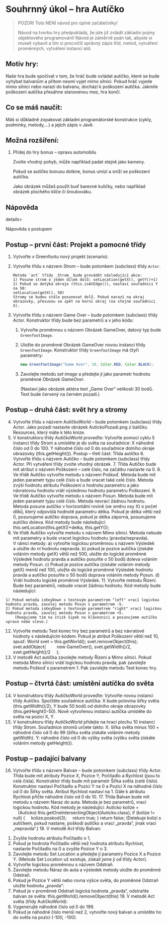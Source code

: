 # Souhrnný úkol – hra Autíčko

> POZOR! Toto NENÍ návod pro úplné začátečníky!
>
> Návod na tvorbu hry předpokládá, že jste již zvládli základní pojmy objektového programování! Návod je záměrně psán tak, abyste si museli vybavit a tím si procvičili správný zápis tříd, metod, vytváření proměnných, vytváření instancí atd.

## Motiv hry:

Naše hra bude spočívat v tom, že hráč bude ovládat autíčko, které se bude vyhýbat balvanům a přitom nesmí vyjet mimo silnici. Pokud hráč vyjede mimo silnici nebo narazí do balvanu, dochází k poškození autíčka. Jakmile poškození autíčka přesáhne stanovenou mez, hra končí.

## Co se máš naučit:

Máš si důkladně zopakovat základní programátorské konstrukce (cykly, podmínky, metody,…) a jejich zápis v Javě. 

## Možná rozšíření:
 1. Přidej do hry bonus – opravu automobilu

    Zvolte vhodný pohyb, může například padat stejně jako kameny.

    Pokud se autíčko bonusu dotkne, bonus umizí a&nbsp;sníží se poškození autíčka. 
    
    Jako obrázek můžeš použít buď barevné kuličky, nebo například obrázek plochého klíče či šroubováku.

## Nápověda

details><summary>Nápověda s postupem</summary>

## Postup – první část: Projekt a pomocné třídy

 1. Vytvořte v Greenfootu nový projekt (scenario).

 2. Vytvořte třídu s názvem _Strom_ – bude potomkem (_subclass_) třídy `Actor`.

        Metoda `act` třídy _Strom_ bude provádět následující akce:
        1) Posune strom o jeden dílek dolů: setLocation(getX(), getY()+1)
        2) Pokud se dotýká okraje (this.isAtEdge()), nastaví souřadnici Y na 50:
        setLocation(getX(), 50)
        Stromy se budou stále posunovat dolů. Pokud narazí na okraj obrazovky, přesunou se zpět na horní okraj (na stejné souřadnici X).
  3. Vytvořte třídu s názvem Game Over – bude potomkem (subclass) třídy Actor.
        Konstruktor třídy bude bez parametrů a v jeho kódu:

        1) Vytvořte proměnnou s názvem Obrázek GameOver, datový typ bude `GreenfootImage`.

        2) Uložte do proměnné Obrázek GameOver novou instanci třídy `GreenfootImage`. Konstruktor třídy `GreenfootImage` má čtyři parametry: 

            ```java
            new GreenfootImage("Game Over", 30, Color.RED, Color.BLACK);
            ```
        
        3) Zavolejte metodu _set image_ a předejte jí jako parametr hodnotu proměnné _Obrázek GameOver_.

            (Nastaví jako obrázek aktéra text „Game Over“ velikosti 30 bodů. Text bude červený na černém pozadí.)

## Postup – druhá část: svět hry a stromy
 4. Vytvořte třídu s názvem AutíčkoWorld – bude potomkem (subclass) třídy Actor. Jako pozadí nastavte obrázek AutickoPozadi.png z balíčku Resources, který máte k této knize.
 5. V konstruktoru třídy AutíčkoWorld proveďte:
Vytvořte pomocí cyklu 5 instancí třídy Strom a umístěte je do světa na souřadnice:
X náhodné číslo od 0 do 100.
Y náhodné číslo od 0 do souřadnice dolního okraje obrazovky (this.getHeight()).
Postup – třetí část: Třída autíčko
    6. Vytvořte třídu s názvem Autíčko – bude potomkem (subclass) třídy Actor.
Při vytváření třídy zvolte vhodný obrázek.
    7. Třída Autíčko bude mít atribut s názvem Poškození – celé číslo, na začátku nastavte na 0.
    8. Ve třídě Autíčko vytvořte metodu s názvem Poškoď. Metoda bude mít jeden parametr typu celé číslo a bude vracet také celé číslo. Metoda zvýší hodnotu atributu Poškození o hodnotu parametru a jako návratovou hodnotu vrátí výslednou hodnotu parametru Poškození.
    9. Ve třídě Autíčko vytvořte metodu s názvem Posun. Metoda bude mít jeden parametr typu celé číslo. Metoda nevrací žádnou hodnotu.
Metoda posune autíčko v horizontální rovině (ve směru osy X) o počet dílků, který odpovídá hodnotě parametru délka. Pokud je délka větší než 0, posunujeme autíčko doprava, pokud je délka záporná, posunujeme autíčko doleva.
Kód metody bude následující:
this.setLocation(this.getX()+delka, this.getY());
 10. Ve třídě Autíčko vytvořte metodu s názvem Mimo silnici. Metoda nebude mít parametry a bude vracet logickou hodnotu (pravda/nepravda).
    V rámci metody:
    a) vytvořte logickou proměnnou s názvem Výsledek a uložte do ní hodnotu nepravda.
    b) pokud je pozice autíčka (získáte voláním metody getX) větší než 500, uložte do logické proměnné Výsledek hodnotu pravda a autíčko posuňte o 50 bodů doleva voláním metody Posun.
    c) Pokud je pozice autíčka (získáte voláním metody getX) menší než 100, uložte do logické proměnné Výsledek hodnotu pravda a autíčko posuňte o 50 bodů doprava voláním metody Posun.
    d) Vrátí hodnotu logické proměnné Výsledek.
    11. Vytvořte metodu Řízení. Bude bez parametrů, nebude vracet žádnou hodnotu. Kód metody bude následující:

    1) Pokud metoda isKeyDown s textovým parametrem "left" vrací logickou hodnotu pravda, zavolej metodu Posun s parametrem -5.
    2) Pokud metoda isKeyDown s textovým parametrem "right" vrací logickou hodnotu pravda, zavolej metodu Posun s parametrem +5.
        (Reagujeme tím na stisk šipek na klávesnici a posunujeme autíčko vpravo nebo vlevo.)

 12. Vytvořte metodu Test konec hry bez parametrů a bez návratové hodnoty s následujícím kódem:
    Pokud je atribut Poškození větší než 10, spusť:
    World svet = this.getWorld();
    svet.removeObject(this);
    svet.addObject(
            new GameOver(), svet.getWidth()/2, svet.getHeight()/2
        );
 13. V metodě Act autíčka zavolejte metody Řízení a Mimo silnici. Pokud metoda Mimo silnici vrátí logickou hodnotu pravda, pak zavolejte metodu Poškoď s parametrem 1.
    Pak zavolejte metodu Test konec hry.

## Postup – čtvrtá část: umístění autíčka do světa
 14. V konstruktoru třídy AutíčkoWorld proveďte:
    Vytvořte novou instanci třídy Autíčko.
    Spočtěte souřadnice autíčka: X bude polovina šířky světa (this.getWidth()/2), Y bude 50 bodů od dolního okraje obrazovky (this.getHeight()-50).
    Nově vytvořenou instanci autíčka umístěte do světa na pozici X, Y.
 15. V konstruktoru třídy AutíčkoWorld přidejte na hrací plochu 10 instancí třídy Strom. Souřadnice stromů určete takto:
    X: šířka světa minus 100 + náhodné číslo od 0 do 99 (šířku světa získáte voláním metody getWidth).
    Y: náhodné číslo od 0 do výšky světa (výšku světa získáte voláním metody getHeight()).

## Postup – padající balvany
 16. Vytvořte třídu s názvem Balvan – bude potomkem (subclass) třídy Actor.
Třída bude mít atributy Pozice X, Pozice Y, Počítadlo a Rychlost (jsou to celá čísla).
Konstruktor třídy bude mít parametr Šířka světa (celé číslo). Konstruktor nastaví Počítadlo a Pozici Y na 0 a Pozici X na náhodné číslo od 0 do Šířky světa. Atribut Rychlost nastaví na 1. Dále k atributu Rychlost přičte náhodné číslo od 0 do 10.
    17. Třída Balvan bude mít metodu s názvem Naraz do auta. Metoda je bez parametrů, vrací logickou hodnotu. Kód metody je následující:
Auticko kolize = 
    (Auticko) this.getOneIntersectingObject(Auticko.class);
if (kolize != null) 
{
    kolize.poskod(3);
    return true;
}
return false;
(Detekuje kolizi s autíčkem, pokud nastane, poškodí autíčko a vrací „pravda“, jinak vrací „nepravda“.)
    18. V metodě Act třídy Balvan:
1) Zvyšte hodnotu atributu Počítadlo o 1,
2) Pokud je hodnota Počítadlo větší než hodnota atributu Rychlost, nastavte Počítadlo na 0 a zvyšte Pozice Y o 3.
3) Zavolejte metodu Set Location a předejte jí parametry Pozice X a Pozice Y. (Metoda Set Location už existuje, získali jsme ji od třídy Actor).
4) Vytvořte logickou proměnnou s názvem Odstraň.
5) Zavolejte metodu Náraz do auta a výsledek metody uložte do proměnné Odstraň.
6) Pokud je Pozice Y větší nebo rovna výšce světa, do proměnné Odstraň uložte hodnotu „pravda“:
7) Pokud je v proměnné Odstraň logická hodnota „pravda“, odstraňte balvan ze světa:
this.getWorld().removeObject(this)
    19. V metodě Act světa (třídy AutíčkoWorld):
1) Vygenerujte náhodné číslo od 0 do 199.
2) Pokud je náhodné číslo menší než 2, vytvořte nový balvan a umístěte ho do světa na pozici (-100, -100).

</details>

